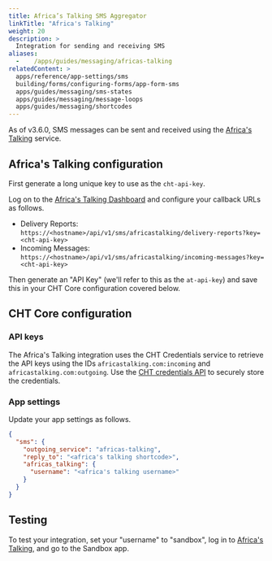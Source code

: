 ```yaml
---
title: Africa’s Talking SMS Aggregator
linkTitle: "Africa's Talking"
weight: 20
description: >
  Integration for sending and receiving SMS
aliases:
  -    /apps/guides/messaging/africas-talking
relatedContent: >
  apps/reference/app-settings/sms
  building/forms/configuring-forms/app-form-sms
  apps/guides/messaging/sms-states
  apps/guides/messaging/message-loops
  apps/guides/messaging/shortcodes
---
```



As of v3.6.0, SMS messages can be sent and received using the [Africa's Talking](https://africastalking.com) service.

## Africa's Talking configuration

First generate a long unique key to use as the `cht-api-key`.

Log on to the [Africa's Talking Dashboard](https://account.africastalking.com) and configure your callback URLs as follows.

- Delivery Reports: `https://<hostname>/api/v1/sms/africastalking/delivery-reports?key=<cht-api-key>`
- Incoming Messages: `https://<hostname>/api/v1/sms/africastalking/incoming-messages?key=<cht-api-key>`

Then generate an "API Key" (we'll refer to this as the `at-api-key`) and save this in your CHT Core configuration covered below.

## CHT Core configuration

### API keys

The Africa's Talking integration uses the CHT Credentials service to retrieve the API keys using the IDs `africastalking.com:incoming` and `africastalking.com:outgoing`. Use the [CHT credentials API](/apps/reference/api#put-apiv1credentials) to securely store the credentials.

### App settings

Update your app settings as follows.

```json
{
  "sms": {
    "outgoing_service": "africas-talking",
    "reply_to": "<africa's talking shortcode>",
    "africas_talking": {
      "username": "<africa's talking username>"
    }
  }
}
```

## Testing

To test your integration, set your "username" to "sandbox", log in to [Africa's Talking](https://account.africastalking.com), and go to the Sandbox app.
